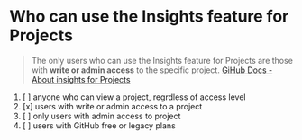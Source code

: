 # Who can use the Insights feature for Projects

> The only users who can use the Insights feature for Projects are those with **write or admin access** to the specific project. [GiHub Docs - About insights for Projects](https://docs.github.com/en/issues/planning-and-tracking-with-projects/viewing-insights-from-your-project/about-insights-for-projects)

1. [ ] anyone who can view a project, regrdless of access level
1. [x] users with write or admin access to a project
1. [ ] only users with admin access to project
1. [ ] users with GitHub free or legacy plans